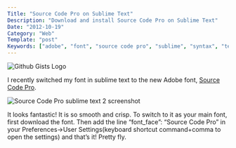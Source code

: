 ```yaml
---
Title: "Source Code Pro on Sublime Text"
Description: "Download and install Source Code Pro on Sublime Text"
Date: "2012-10-19"
Category: "Web"
Template: "post"
Keywords: ["adobe", "font", "source code pro", "sublime", "syntax", "text"]
---
```



<div class="center">
  <img src="/images/githubgistlogo.png" alt="Github Gists Logo">
</div>

I recently switched my font in sublime text to the new Adobe font, [Source Code Pro](http://blogs.adobe.com/typblography/2012/09/source-code-pro.html "Adobe Blog - Source Code Pro").

<div class="center">
  <img src="/images/sourcecodepro.png" alt="Source Code Pro sublime text 2 screenshot">
</div>

It looks fantastic! It is so smooth and crisp. To switch to it as your main font, first download the font. Then add the line “font_face”: “Source Code Pro” in your Preferences->User Settings(keyboard shortcut command+comma to open the settings) and that’s it! Pretty fly.
